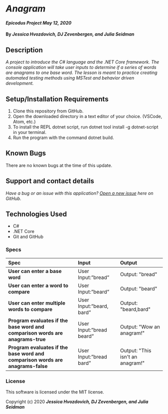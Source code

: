 # _Anagram_

#### _Epicodus Project May 12, 2020_

#### By _**Jessica Hvozdovich, DJ Zevenbergen, and Julia Seidman**_

## Description

_A project to introduce the C# language and the .NET Core framework. The console application will take user inputs to determine if a series of words are anagrams to one base word. The lesson is meant to practice creating automated testing methods using MSTest and behavior driven development._

## Setup/Installation Requirements

1. Clone this repository from GitHub.
2. Open the downloaded directory in a text editor of your choice.
  (VSCode, Atom, etc.)
3. To install the REPL dotnet script, run dotnet tool install -g dotnet-script in your terminal.
4. Run the program with the command dotnet build.

## Known Bugs

There are no known bugs at the time of this update.

## Support and contact details

_Have a bug or an issue with this application? [Open a new issue](https://github.com/djzevenbergen/anagram) here on GitHub._

## Technologies Used

* C#
* .NET Core
* Git and GitHub

### Specs
| Spec | Input | Output |
| :------------- | :------------- | :------------- |
| **User can enter a base word** | User Input:”bread” | Output: "bread" |
| **User can enter a word to compare** | User Input:”beard” | Output: "beard" |
| **User can enter multiple words to compare** | User Input:”beard, bard” | Output: "beard,bard" |
| **Program evaluates if the base word and comparison words are anagrams-true** | User Input:”bread beard” | Output: "Wow an anagram!" |
| **Program evaluates if the base word and comparison words are anagrams-false** | User Input:”bread bard” | Output: "This isn't an anagram!" |


### License

This software is licensed under the MIT license.

Copyright (c) 2020 **_Jessica Hvozdovich, DJ Zevenbergen, and Julia Seidman_**
